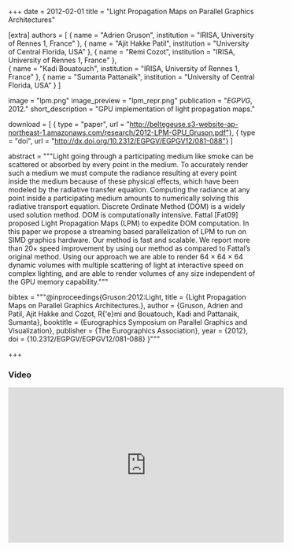 +++
date = 2012-02-01
title = "Light Propagation Maps on Parallel Graphics Architectures"

[extra]
authors = [
    { name = "Adrien Gruson", institution = "IRISA, University of Rennes 1, France" },
    { name = "Ajit Hakke Patil", institution = "University of Central Florida, USA" },
    { name = "Remi Cozot", institution = "IRISA, University of Rennes 1, France" },  
    { name = "Kadi Bouatouch", institution = "IRISA, University of Rennes 1, France" },
    { name = "Sumanta Pattanaik", institution = "University of Central Florida, USA" }
]

image = "lpm.png"
image_preview = "lpm_repr.png"
publication = "*EGPVG*, 2012."
short_description = "GPU implementation of light propagation maps."

download = [
    { type = "paper", url = "http://beltegeuse.s3-website-ap-northeast-1.amazonaws.com/research/2012-LPM-GPU_Gruson.pdf"},
    { type = "doi", url = "http://dx.doi.org/10.2312/EGPGV/EGPGV12/081-088"}
]

abstract = """Light going through a participating medium like smoke can be scattered or absorbed by every point in the medium. To accurately render such a medium we must compute the radiance resulting at every point inside the medium because of these physical effects, which have been modeled by the radiative transfer equation. Computing the radiance at any point inside a participating medium amounts to numerically solving this radiative transport equation. Discrete Ordinate Method (DOM) is a widely used solution method. DOM is computationally intensive. Fattal [Fat09] proposed Light Propagation Maps (LPM) to expedite DOM computation. In this paper we propose a streaming based parallelization of LPM to run on SIMD graphics hardware. Our method is fast and scalable. We report more than 20× speed improvement by using our method as compared to Fattal’s original method. Using our approach we are able to render 64 × 64 × 64 dynamic volumes with multiple scattering of light at interactive speed on complex lighting, and are able to render volumes of any size independent of the GPU memory capability."""

bibtex = """@inproceedings{Gruson:2012:Light,
    title = {Light Propagation Maps on Parallel Graphics Architectures.},
    author = {Gruson, Adrien and Patil, Ajit Hakke and Cozot, R{\'e}mi and Bouatouch, Kadi and Pattanaik, Sumanta},
    booktitle = {Eurographics Symposium on Parallel Graphics and Visualization},
    publisher = {The Eurographics Association},
    year = {2012},
    doi = {10.2312/EGPGV/EGPGV12/081-088}
}"""

+++

### Video
<center>
<iframe width="560" height="315" src="https://www.youtube.com/embed/ZuEvoZXgOik" frameborder="0" allow="accelerometer; autoplay; encrypted-media; gyroscope; picture-in-picture" allowfullscreen></iframe>
</center>